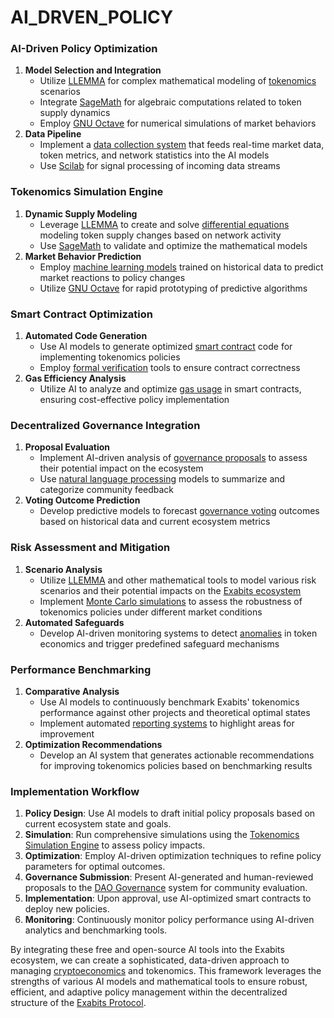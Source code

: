 # AI\_DRVEN\_POLICY

### AI-Driven Policy Optimization

1. **Model Selection and Integration**
   * Utilize [LLEMMA](../../joes_notes/LLEMMA.md) for complex mathematical modeling of [tokenomics](../../joes_notes/TOKENOMICS.md) scenarios
   * Integrate [SageMath](../../joes_notes/SAGEMATH.md) for algebraic computations related to token supply dynamics
   * Employ [GNU Octave](../../joes_notes/GNU_OCTAVE.md) for numerical simulations of market behaviors
2. **Data Pipeline**
   * Implement a [data collection system](../../joes_notes/DATA_COLLECTION.md) that feeds real-time market data, token metrics, and network statistics into the AI models
   * Use [Scilab](../../joes_notes/SCILAB.md) for signal processing of incoming data streams

### Tokenomics Simulation Engine

1. **Dynamic Supply Modeling**
   * Leverage [LLEMMA](../../joes_notes/LLEMMA.md) to create and solve [differential equations](../../joes_notes/DIFFERENTIAL_EQUATIONS.md) modeling token supply changes based on network activity
   * Use [SageMath](../../joes_notes/SAGEMATH.md) to validate and optimize the mathematical models
2. **Market Behavior Prediction**
   * Employ [machine learning models](../MISC/MACHINE_LEARNING.md) trained on historical data to predict market reactions to policy changes
   * Utilize [GNU Octave](../../joes_notes/GNU_OCTAVE.md) for rapid prototyping of predictive algorithms

### Smart Contract Optimization

1. **Automated Code Generation**
   * Use AI models to generate optimized [smart contract](../MISC/SMART_CONTRACTS.md) code for implementing tokenomics policies
   * Employ [formal verification](../../joes_notes/FORMAL_VERIFICATION.md) tools to ensure contract correctness
2. **Gas Efficiency Analysis**
   * Utilize AI to analyze and optimize [gas usage](../../joes_notes/GAS_EFFICIENCY.md) in smart contracts, ensuring cost-effective policy implementation

### Decentralized Governance Integration

1. **Proposal Evaluation**
   * Implement AI-driven analysis of [governance proposals](../../joes_notes/GOVERNANCE_PROPOSALS.md) to assess their potential impact on the ecosystem
   * Use [natural language processing](../../joes_notes/NLP.md) models to summarize and categorize community feedback
2. **Voting Outcome Prediction**
   * Develop predictive models to forecast [governance voting](../../joes_notes/GOVERNANCE_VOTING.md) outcomes based on historical data and current ecosystem metrics

### Risk Assessment and Mitigation

1. **Scenario Analysis**
   * Utilize [LLEMMA](../../joes_notes/LLEMMA.md) and other mathematical tools to model various risk scenarios and their potential impacts on the [Exabits ecosystem](../MISC/DECENTRALIZATION.md)
   * Implement [Monte Carlo simulations](../../joes_notes/MONTE_CARLO.md) to assess the robustness of tokenomics policies under different market conditions
2. **Automated Safeguards**
   * Develop AI-driven monitoring systems to detect [anomalies](../../joes_notes/ANOMALY_DETECTION.md) in token economics and trigger predefined safeguard mechanisms

### Performance Benchmarking

1. **Comparative Analysis**
   * Use AI models to continuously benchmark Exabits' tokenomics performance against other projects and theoretical optimal states
   * Implement automated [reporting systems](../../joes_notes/REPORTING_SYSTEMS.md) to highlight areas for improvement
2. **Optimization Recommendations**
   * Develop an AI system that generates actionable recommendations for improving tokenomics policies based on benchmarking results

### Implementation Workflow

1. **Policy Design**: Use AI models to draft initial policy proposals based on current ecosystem state and goals.
2. **Simulation**: Run comprehensive simulations using the [Tokenomics Simulation Engine](../../joes_notes/TOKENOMICS_SIMULATION.md) to assess policy impacts.
3. **Optimization**: Employ AI-driven optimization techniques to refine policy parameters for optimal outcomes.
4. **Governance Submission**: Present AI-generated and human-reviewed proposals to the [DAO Governance](../../joes_notes/DAO_GOVERNANCE.md) system for community evaluation.
5. **Implementation**: Upon approval, use AI-optimized smart contracts to deploy new policies.
6. **Monitoring**: Continuously monitor policy performance using AI-driven analytics and benchmarking tools.

By integrating these free and open-source AI tools into the Exabits ecosystem, we can create a sophisticated, data-driven approach to managing [cryptoeconomics](../MISC/ALCOHOLISM.md) and tokenomics. This framework leverages the strengths of various AI models and mathematical tools to ensure robust, efficient, and adaptive policy management within the decentralized structure of the [Exabits Protocol](../../joes_notes/EXABITS_PROTOCOL.md).
